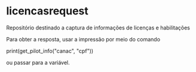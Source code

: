 # licencasrequest
Repositório destinado a captura de informações de licenças e habilitações


Para obter a resposta, usar a impressão por meio do comando

print(get_pilot_info("canac", "cpf"))

ou passar para a variável.


